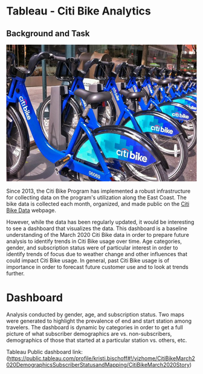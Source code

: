 # Tableau - Citi Bike Analytics

## Background and Task

![Citi-Bikes](Images/citi-bike-station-bikes.jpg)

Since 2013, the Citi Bike Program has implemented a robust infrastructure for collecting data on the program's utilization along the East Coast. The bike data is collected each month, organized, and made public on the [Citi Bike Data](https://www.citibikenyc.com/system-data) webpage.

However, while the data has been regularly updated, it would be interesting to see a dashboard that visualizes the data. This dashboard is a baseline understanding of the March 2020 Citi Bike data in order to prepare future analysis to identify trends in Citi Bike usage over time. Age categories, gender, and subscription status were of particular interest in order to identify trends of focus due to weather change and other influences that could impact Citi Bike usage. In general, past Citi Bike usage is of importance in order to forecast future customer use and to look at trends further. 

# Dashboard
Analysis conducted by gender, age, and subscription status. Two maps were generated to highlight the prevalence of end and start station among travelers. The dashboard is dynamic by categories in order to get a full picture of what subscriber demographics are vs. non-subscribers, demographics of those that started at a particular station vs. others, etc. 

Tableau Public dashboard link:(https://public.tableau.com/profile/kristi.bischoff#!/vizhome/CitiBikeMarch2020DemographicsSubscriberStatusandMapping/CitiBikeMarch2020Story)



